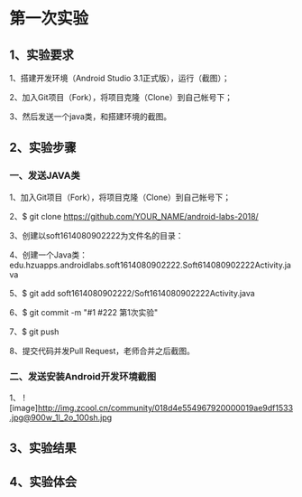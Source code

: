 # 第一次实验

## 1、实验要求

1、搭建开发环境（Android Studio 3.1正式版），运行（截图）；

2、加入Git项目（Fork），将项目克隆（Clone）到自己帐号下；

3、然后发送一个java类，和搭建环境的截图。

## 2、实验步骤

### 一、发送JAVA类

1、加入Git项目（Fork），将项目克隆（Clone）到自己帐号下；

2、$ git clone https://github.com/YOUR_NAME/android-labs-2018/

3、创建以soft1614080902222为文件名的目录：

4、创建一个Java类：edu.hzuapps.androidlabs.soft1614080902222.Soft614080902222Activity.java

5、$ git add soft1614080902222/Soft1614080902222Activity.java

6、$ git commit -m "#1 #222 第1次实验"

7、$ git push

8、提交代码并发Pull Request，老师合并之后截图。

### 二、发送安装Android开发环境截图

1、
![image]http://img.zcool.cn/community/018d4e554967920000019ae9df1533.jpg@900w_1l_2o_100sh.jpg
## 3、实验结果
## 4、实验体会
